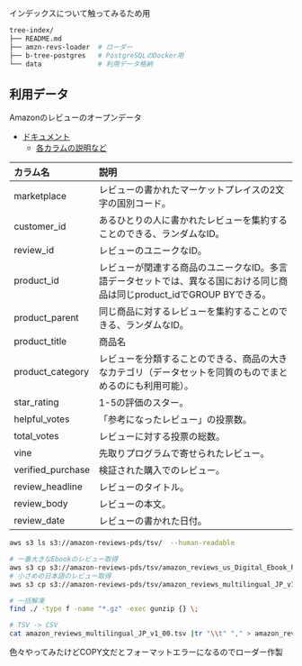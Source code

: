 インデックスについて触ってみるため用

```sh
tree-index/
├── README.md
├── amzn-revs-loader  # ローダー
├── b-tree-postgres   # PostgreSQLのDocker用
└── data              # 利用データ格納
```

##  利用データ
Amazonのレビューのオープンデータ 
- [ドキュメント](https://s3.amazonaws.com/amazon-reviews-pds/readme.html)
  - [各カラムの説明など](https://s3.amazonaws.com/amazon-reviews-pds/tsv/index.txt)


カラム名           | 説明
:--               | :--
marketplace       | レビューの書かれたマーケットプレイスの2文字の国別コード。
customer_id       | あるひとりの人に書かれたレビューを集約することのできる、ランダムなID。
review_id         | レビューのユニークなID。
product_id        | レビューが関連する商品のユニークなID。多言語データセットでは、異なる国における同じ商品は同じproduct_idでGROUP BYできる。
product_parent    | 同じ商品に対するレビューを集約することのできる、ランダムなID。
product_title     | 商品名
product_category  | レビューを分類することのできる、商品の大きなカテゴリ（データセットを同質のものでまとめるのにも利用可能）。
star_rating       | 1-5の評価のスター。
helpful_votes     | 「参考になったレビュー」の投票数。
total_votes       | レビューに対する投票の総数。
vine              | 先取りプログラムで寄せられたレビュー。
verified_purchase | 検証された購入でのレビュー。
review_headline   | レビューのタイトル。
review_body       | レビューの本文。
review_date       | レビューの書かれた日付。

```sh
aws s3 ls s3://amazon-reviews-pds/tsv/  --human-readable

# 一番大きなEbookのレビュー取得
aws s3 cp s3://amazon-reviews-pds/tsv/amazon_reviews_us_Digital_Ebook_Purchase_v1_00.tsv.gz data/
# 小さめの日本語のレビュー取得
aws s3 cp s3://amazon-reviews-pds/tsv/amazon_reviews_multilingual_JP_v1_00.tsv.gz data/

# 一括解凍
find ./ -type f -name "*.gz" -exec gunzip {} \;

# TSV -> CSV
cat amazon_reviews_multilingual_JP_v1_00.tsv |tr "\\t" "," > amazon_reviews_multilingual_JP_v1_00.csv
```

色々やってみたけどCOPY文だとフォーマットエラーになるのでローダー作製

